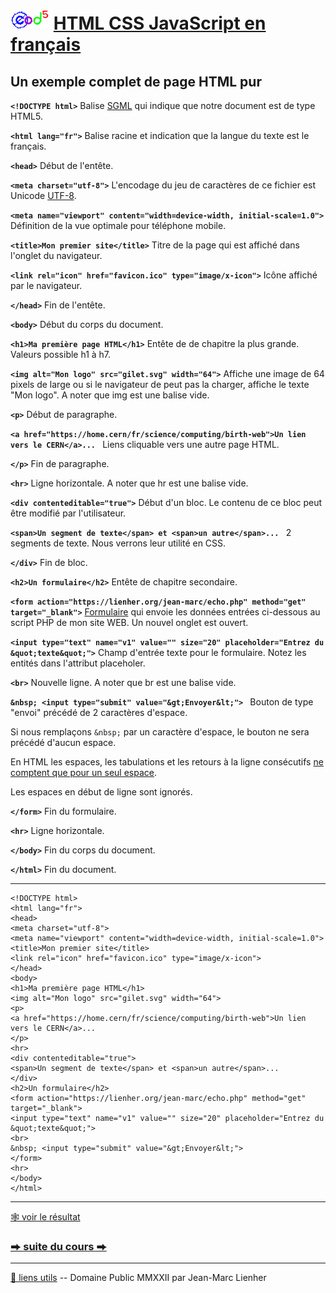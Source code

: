 # <img src="../../logo.svg" height="32"> [HTML CSS JavaScript en français](https://jeanmarclienher.github.io/htmlcssjavascript/)

## Un exemple complet de page HTML pur

**`` <!DOCTYPE html> ``**
Balise [SGML](https://www.w3.org/TR/html4/sgml/dtd.html) qui indique que notre document est de type HTML5.


**`` <html lang="fr"> ``**
Balise racine et indication que la langue du texte est le français.


**`` <head> ``**
Début de l'entête.


**`` <meta charset="utf-8"> ``**
L'encodage du jeu de caractères de ce fichier est Unicode [UTF-8](https://fr.wikipedia.org/wiki/UTF-8).


**`` <meta name="viewport" content="width=device-width, initial-scale=1.0"> ``**
Définition de la vue optimale pour téléphone mobile.


**`` <title>Mon premier site</title> ``**
Titre de la page qui est affiché dans l'onglet du navigateur.


**`` <link rel="icon" href="favicon.ico" type="image/x-icon"> ``**
Icône affiché par le navigateur.


**`` </head> ``**
Fin de l'entête.


**`` <body> ``**
Début du corps du document.


**`` <h1>Ma première page HTML</h1> ``**
Entête de de chapitre la plus grande. Valeurs possible h1 à h7.


**`` <img alt="Mon logo" src="gilet.svg" width="64"> ``**
Affiche une image de 64 pixels de large ou si le navigateur de peut pas la charger, affiche le texte "Mon logo".
A noter que img est une balise vide.


**`` <p> ``**
Début de paragraphe.


**`` <a href="https://home.cern/fr/science/computing/birth-web">Un lien vers le CERN</a>...  ``**
Liens cliquable vers une autre page HTML.


**`` </p> ``**
Fin de paragraphe.


**`` <hr> ``**
Ligne horizontale.
A noter que hr est une balise vide.


**`` <div contenteditable="true"> ``**
Début d'un bloc. Le contenu de ce bloc peut être modifié par l'utilisateur.


**`` <span>Un segment de texte</span> et <span>un autre</span>...  ``**
2 segments de texte. Nous verrons leur utilité en CSS.


**`` </div> ``**
Fin de bloc.


**`` <h2>Un formulaire</h2> ``**
Entête de chapitre secondaire.


**`` <form action="https://lienher.org/jean-marc/echo.php" method="get" target="_blank"> ``**
[Formulaire](https://developer.mozilla.org/fr/docs/Learn/Forms/Your_first_form) qui envoie les données entrées ci-dessous au script PHP de mon site WEB. Un nouvel onglet est ouvert.


**`` <input type="text" name="v1" value="" size="20" placeholder="Entrez du &quot;texte&quot;"> ``**
Champ d'entrée texte pour le formulaire. Notez les entités dans l'attribut placeholer.


**`` <br> ``**
Nouvelle ligne.
A noter que br est une balise vide.


**``&nbsp; <input type="submit" value="&gt;Envoyer&lt;"> ``**
Bouton de type "envoi" précédé de 2 caractères d'espace.

Si nous remplaçons ``&nbsp;`` par un caractère d'espace, le bouton ne sera précédé d'aucun espace.

En HTML les espaces, les tabulations et les retours à la ligne consécutifs [ne comptent que pour un seul espace](https://developer.mozilla.org/fr/docs/Web/CSS/white-space).

Les espaces en début de ligne sont ignorés.


**`` </form> ``**
Fin du formulaire.


**`` <hr> ``**
Ligne horizontale.


**`` </body> ``**
Fin du corps du document.


**`` </html> ``**
Fin du document.

***
```
<!DOCTYPE html>
<html lang="fr">
<head>
<meta charset="utf-8">
<meta name="viewport" content="width=device-width, initial-scale=1.0">
<title>Mon premier site</title>
<link rel="icon" href="favicon.ico" type="image/x-icon">
</head>
<body>
<h1>Ma première page HTML</h1>
<img alt="Mon logo" src="gilet.svg" width="64">
<p>
<a href="https://home.cern/fr/science/computing/birth-web">Un lien vers le CERN</a>...
</p>
<hr>
<div contenteditable="true">
<span>Un segment de texte</span> et <span>un autre</span>...
</div>
<h2>Un formulaire</h2>
<form action="https://lienher.org/jean-marc/echo.php" method="get" target="_blank">
<input type="text" name="v1" value="" size="20" placeholder="Entrez du &quot;texte&quot;">
<br>
&nbsp; <input type="submit" value="&gt;Envoyer&lt;">
</form>
<hr>
</body>
</html>
```
***

[&#x1F578; voir le résultat](../../html/exemple_002.html)

### [&#x2B95; suite du cours &#x2B95;](../003/) 

***

[&#x1F517; liens utils](../900/) -- Domaine Public MMXXII par Jean-Marc Lienher

